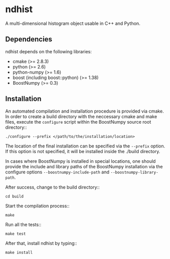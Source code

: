 ndhist
======

A multi-dimensional histogram object usable in C++ and Python.

Dependencies
------------

ndhist depends on the following libraries:

- cmake (>= 2.8.3)
- python (>= 2.6)
- python-numpy (>= 1.6)
- boost (including boost::python) (>= 1.38)
- BoostNumpy (>= 0.3)

Installation
------------

An automated compilation and installation procedure is provided via cmake.
In order to create a build directory with the neccessary cmake and make files,
execute the ``configure`` script within the BoostNumpy source root directory::

    ./configure --prefix </path/to/the/installation/location>

The location of the final installation can be specified via the ``--prefix``
option. If this option is not specified, it will be installed inside the ./build
directory.

In cases where BoostNumpy is installed in special locations, one should provide
the include and library paths of the BoostNumpy installation via the configure
options ``--boostnumpy-include-path`` and ``--boostnumpy-library-path``.

After success, change to the build directory::

    cd build

Start the compilation process::

    make

Run all the tests::

    make test

After that, install ndhist by typing::

    make install
